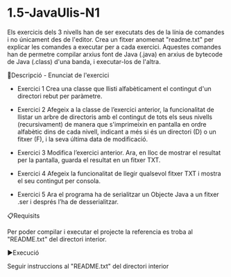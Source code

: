 # 1.5-JavaUlis-N1

Els exercicis dels 3 nivells han de ser executats des de la línia de comandes i no únicament des de l'editor. Crea un fitxer anomenat "readme.txt" per explicar les comandes a executar per a cada exercici. Aquestes comandes han de permetre compilar arxius font de Java (.java) en arxius de bytecode de Java (.class) d'una banda, i executar-los de l'altra.

📄Descripció - Enunciat de l'exercici

- Exercici 1
Crea una classe que llisti alfabèticament el contingut d'un directori rebut per paràmetre.

- Exercici 2
Afegeix a la classe de l’exercici anterior, la funcionalitat de llistar un arbre de directoris amb el contingut de tots els seus nivells (recursivament) de manera que s'imprimeixin en pantalla en ordre alfabètic dins de cada nivell, indicant a més si és un directori (D) o un fitxer (F), i la seva última data de modificació.

- Exercici 3
Modifica l’exercici anterior. Ara, en lloc de mostrar el resultat per la pantalla, guarda el resultat en un fitxer TXT.

- Exercici 4
Afegeix la funcionalitat de llegir qualsevol fitxer TXT i mostra el seu contingut per consola.

- Exercici 5
Ara el programa ha de serialitzar un Objecte Java a un fitxer .ser i després l’ha de desserialitzar.


📋Requisits

Per poder compilar i executar el projecte la referencia es troba al "README.txt" del directori interior.


▶️Execució

Seguir instruccions al "README.txt" del directori interior
